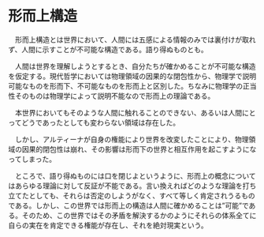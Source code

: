# 形而上構造

　形而上構造とは世界において、人間には五感による情報のみでは裏付けが取れず、人間に示すことが不可能な構造である。語り得ぬものとも。

　人間は世界を理解しようとするとき、自分たちが確かめることが不可能な構造を仮定する。現代哲学においては物理領域の因果的な閉包性から、物理学で説明可能なものを形而下、不可能なものを形而上と区別した。ちなみに物理学の正当性そのものは物理学によって説明不能なので形而上の理論である。

　本世界においてもそのような人間に触れることのできない、あるいは人間にとってどうであったとしても変わらない領域は存在した。

　しかし、アルティーナが自身の権能により世界を改変したことにより、物理領域の因果的閉包性は崩れ、その影響は形而下の世界と相互作用を起こすようになってしまった。

　ところで、語り得ぬものには口を閉じよというように、形而上の概念についてはあらゆる理論に対して反証が不能である。言い換えればどのような理論を打ち立てたとしても、それらは否定のしようがなく、すべて等しく肯定されうるものである。しかし、この世界では形而上の構造は人間に確かめることは”可能”である。そのため、この世界ではその矛盾を解決するかのようにそれらの体系全てに自らの実在を肯定できる権能が存在し、それを絶対現実という。